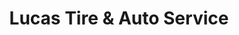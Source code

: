 ---
title: "Lucas Tire & Auto Service"
url: /austin/lucas-tire-and-auto-service/
shop: car repair
---